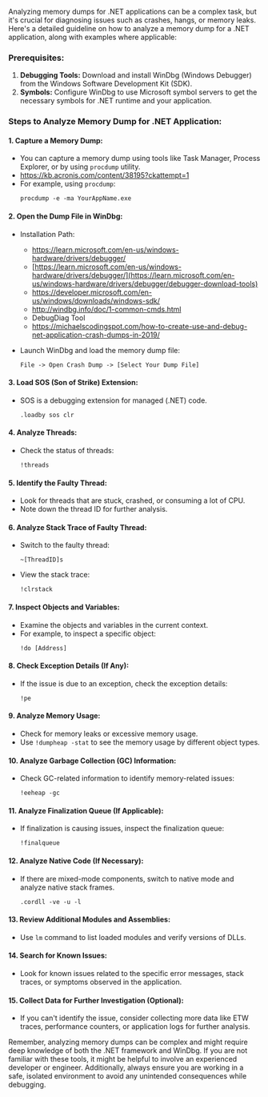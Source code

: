 Analyzing memory dumps for .NET applications can be a complex task, but it's crucial for diagnosing issues such as crashes, hangs, or memory leaks. Here's a detailed guideline on how to analyze a memory dump for a .NET application, along with examples where applicable:

### Prerequisites:
1. **Debugging Tools:** Download and install WinDbg (Windows Debugger) from the Windows Software Development Kit (SDK).
2. **Symbols:** Configure WinDbg to use Microsoft symbol servers to get the necessary symbols for .NET runtime and your application.

### Steps to Analyze Memory Dump for .NET Application:

#### 1. **Capture a Memory Dump:**
   - You can capture a memory dump using tools like Task Manager, Process Explorer, or by using `procdump` utility.
   - https://kb.acronis.com/content/38195?ckattempt=1
   - For example, using `procdump`: 
     ```
     procdump -e -ma YourAppName.exe
     ```

#### 2. **Open the Dump File in WinDbg:**
   - Installation Path:
      - https://learn.microsoft.com/en-us/windows-hardware/drivers/debugger/
      - [https://learn.microsoft.com/en-us/windows-hardware/drivers/debugger/](https://learn.microsoft.com/en-us/windows-hardware/drivers/debugger/debugger-download-tools)
      - https://developer.microsoft.com/en-us/windows/downloads/windows-sdk/
      - http://windbg.info/doc/1-common-cmds.html
      - DebugDiag Tool 
      - https://michaelscodingspot.com/how-to-create-use-and-debug-net-application-crash-dumps-in-2019/

   - Launch WinDbg and load the memory dump file:
     ```
     File -> Open Crash Dump -> [Select Your Dump File]
     ```

#### 3. **Load SOS (Son of Strike) Extension:**
   - SOS is a debugging extension for managed (.NET) code.
     ```
     .loadby sos clr
     ```

#### 4. **Analyze Threads:**
   - Check the status of threads:
     ```
     !threads
     ```

#### 5. **Identify the Faulty Thread:**
   - Look for threads that are stuck, crashed, or consuming a lot of CPU.
   - Note down the thread ID for further analysis.

#### 6. **Analyze Stack Trace of Faulty Thread:**
   - Switch to the faulty thread:
     ```
     ~[ThreadID]s
     ```

   - View the stack trace:
     ```
     !clrstack
     ```

#### 7. **Inspect Objects and Variables:**
   - Examine the objects and variables in the current context.
   - For example, to inspect a specific object:
     ```
     !do [Address]
     ```

#### 8. **Check Exception Details (If Any):**
   - If the issue is due to an exception, check the exception details:
     ```
     !pe
     ```

#### 9. **Analyze Memory Usage:**
   - Check for memory leaks or excessive memory usage.
   - Use `!dumpheap -stat` to see the memory usage by different object types.

#### 10. **Analyze Garbage Collection (GC) Information:**
   - Check GC-related information to identify memory-related issues:
     ```
     !eeheap -gc
     ```

#### 11. **Analyze Finalization Queue (If Applicable):**
   - If finalization is causing issues, inspect the finalization queue:
     ```
     !finalqueue
     ```

#### 12. **Analyze Native Code (If Necessary):**
   - If there are mixed-mode components, switch to native mode and analyze native stack frames.
     ```
     .cordll -ve -u -l
     ```

#### 13. **Review Additional Modules and Assemblies:**
   - Use `lm` command to list loaded modules and verify versions of DLLs.

#### 14. **Search for Known Issues:**
   - Look for known issues related to the specific error messages, stack traces, or symptoms observed in the application.

#### 15. **Collect Data for Further Investigation (Optional):**
   - If you can't identify the issue, consider collecting more data like ETW traces, performance counters, or application logs for further analysis.

Remember, analyzing memory dumps can be complex and might require deep knowledge of both the .NET framework and WinDbg. If you are not familiar with these tools, it might be helpful to involve an experienced developer or engineer. Additionally, always ensure you are working in a safe, isolated environment to avoid any unintended consequences while debugging.
